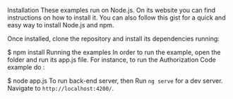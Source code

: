 Installation
These examples run on Node.js. On its website you can find instructions on how to install it. You can also follow this gist for a quick and easy way to install Node.js and npm.

Once installed, clone the repository and install its dependencies running:

$ npm install
Running the examples
In order to run the example, open the folder and run its app.js file. For instance, to run the Authorization Code example do :


$ node app.js
To run back-end server, then
Run `ng serve` for a dev server. Navigate to `http://localhost:4200/`.












